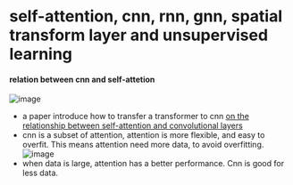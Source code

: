 # self-attention, cnn, rnn, gnn, spatial transform layer and unsupervised learning



#### relation between cnn and self-attetion
![image](cnn-vs-attention.png)
* a paper introduce how to transfer a transformer to cnn [on the relationship between self-attention and convolutional layers](https://arxiv.org/abs/1911.03584)
* cnn is a subset of attention, attention is more flexible, and easy to overfit. This means attention need more data, to avoid overfitting.
![image](east-overfit.png)
* when data is large, attention has a better performance. Cnn is good for less data.
